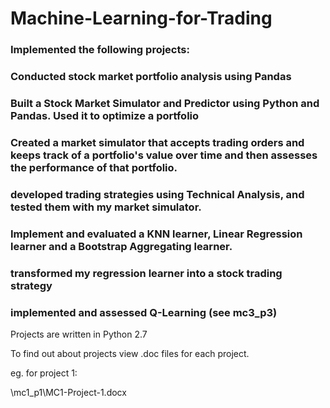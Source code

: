 # Machine-Learning-for-Trading

### Implemented the following projects:

### Conducted stock market portfolio analysis using Pandas

### Built a Stock Market Simulator and Predictor using Python and Pandas.  Used it to optimize a portfolio

### Created a market simulator that accepts trading orders and keeps track of a portfolio's value over time and then assesses the performance of that portfolio. 

### developed trading strategies using Technical Analysis, and tested them with my market simulator.

### Implement and evaluated a KNN learner, Linear Regression learner and a Bootstrap Aggregating learner. 

### transformed my regression learner into a stock trading strategy

### implemented and assessed Q-Learning (see mc3_p3)


Projects are written in Python 2.7

To find out about projects view .doc files for each project.

eg. for project 1:

\mc1_p1\MC1-Project-1.docx
